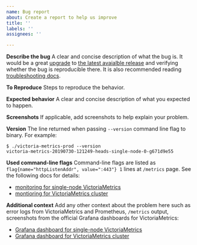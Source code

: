 ```yaml
---
name: Bug report
about: Create a report to help us improve
title: ''
labels: ''
assignees: ''

---
```


**Describe the bug**
A clear and concise description of what the bug is.
It would be a great [upgrade](https://victoriametrics.github.io/#how-to-upgrade) to [the latest avaialble release](https://github.com/VictoriaMetrics/VictoriaMetrics/releases)
and verifying whether the bug is reproducible there.
It is also recommended reading [troubleshooting docs](https://victoriametrics.github.io/#troubleshooting).

**To Reproduce**
Steps to reproduce the behavior.

**Expected behavior**
A clear and concise description of what you expected to happen.

**Screenshots**
If applicable, add screenshots to help explain your problem.

**Version**
The line returned when passing `--version` command line flag to binary. For example:
```
$ ./victoria-metrics-prod --version
victoria-metrics-20190730-121249-heads-single-node-0-g671d9e55
```

**Used command-line flags**
Command-line flags are listed as `flag{name="httpListenAddr", value=":443"} 1` lines at `/metrics` page.
See the following docs for details:

* [monitoring for single-node VictoriaMetrics](https://github.com/VictoriaMetrics/VictoriaMetrics/blob/master/README.md#monitoring)
* [montioring for VictoriaMetrics cluster](https://github.com/VictoriaMetrics/VictoriaMetrics/blob/cluster/README.md#monitoring)

**Additional context**
Add any other context about the problem here such as error logs from VictoriaMetrics and Prometheus,
`/metrics` output, screenshots from the official Grafana dashboards for VictoriaMetrics:

* [Grafana dashboard for single-node VictoriaMetrics](https://grafana.com/dashboards/10229)
* [Grafana dashboard for VictoriaMetrics cluster](https://grafana.com/grafana/dashboards/11176)
